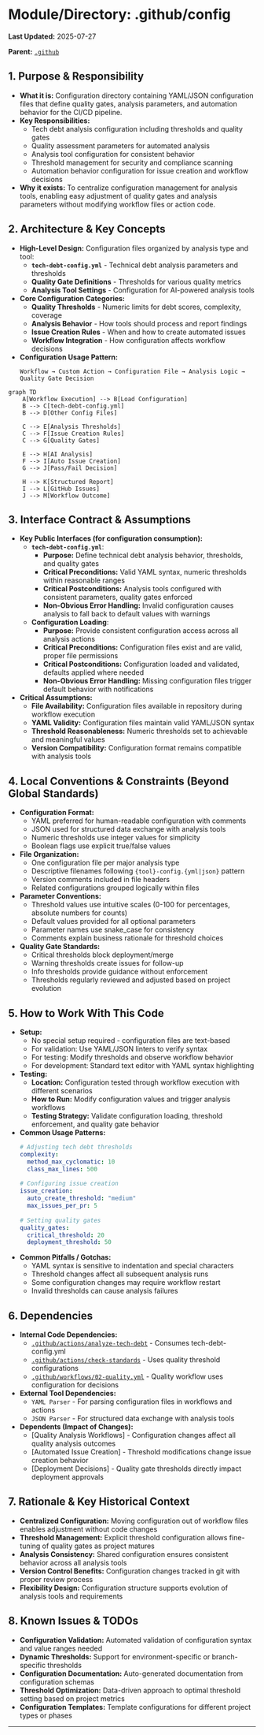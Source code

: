 # Module/Directory: .github/config

**Last Updated:** 2025-07-27

**Parent:** [`.github`](../README.md)

## 1. Purpose & Responsibility

* **What it is:** Configuration directory containing YAML/JSON configuration files that define quality gates, analysis parameters, and automation behavior for the CI/CD pipeline.
* **Key Responsibilities:** 
    * Tech debt analysis configuration including thresholds and quality gates
    * Quality assessment parameters for automated analysis
    * Analysis tool configuration for consistent behavior
    * Threshold management for security and compliance scanning
    * Automation behavior configuration for issue creation and workflow decisions
* **Why it exists:** To centralize configuration management for analysis tools, enabling easy adjustment of quality gates and analysis parameters without modifying workflow files or action code.

## 2. Architecture & Key Concepts

* **High-Level Design:** Configuration files organized by analysis type and tool:
    * **`tech-debt-config.yml`** - Technical debt analysis parameters and thresholds
    * **Quality Gate Definitions** - Thresholds for various quality metrics
    * **Analysis Tool Settings** - Configuration for AI-powered analysis tools
* **Core Configuration Categories:**
    * **Quality Thresholds** - Numeric limits for debt scores, complexity, coverage
    * **Analysis Behavior** - How tools should process and report findings
    * **Issue Creation Rules** - When and how to create automated issues
    * **Workflow Integration** - How configuration affects workflow decisions
* **Configuration Usage Pattern:**
    ```
    Workflow → Custom Action → Configuration File → Analysis Logic → Quality Gate Decision
    ```

```mermaid
graph TD
    A[Workflow Execution] --> B[Load Configuration]
    B --> C[tech-debt-config.yml]
    B --> D[Other Config Files]
    
    C --> E[Analysis Thresholds]
    C --> F[Issue Creation Rules]
    C --> G[Quality Gates]
    
    E --> H[AI Analysis]
    F --> I[Auto Issue Creation]
    G --> J[Pass/Fail Decision]
    
    H --> K[Structured Report]
    I --> L[GitHub Issues]
    J --> M[Workflow Outcome]
```

## 3. Interface Contract & Assumptions

* **Key Public Interfaces (for configuration consumption):**
    * **`tech-debt-config.yml`**:
        * **Purpose:** Define technical debt analysis behavior, thresholds, and quality gates
        * **Critical Preconditions:** Valid YAML syntax, numeric thresholds within reasonable ranges
        * **Critical Postconditions:** Analysis tools configured with consistent parameters, quality gates enforced
        * **Non-Obvious Error Handling:** Invalid configuration causes analysis to fall back to default values with warnings
    * **Configuration Loading**:
        * **Purpose:** Provide consistent configuration access across all analysis actions
        * **Critical Preconditions:** Configuration files exist and are valid, proper file permissions
        * **Critical Postconditions:** Configuration loaded and validated, defaults applied where needed
        * **Non-Obvious Error Handling:** Missing configuration files trigger default behavior with notifications
* **Critical Assumptions:**
    * **File Availability:** Configuration files available in repository during workflow execution
    * **YAML Validity:** Configuration files maintain valid YAML/JSON syntax
    * **Threshold Reasonableness:** Numeric thresholds set to achievable and meaningful values
    * **Version Compatibility:** Configuration format remains compatible with analysis tools

## 4. Local Conventions & Constraints (Beyond Global Standards)

* **Configuration Format:**
    * YAML preferred for human-readable configuration with comments
    * JSON used for structured data exchange with analysis tools
    * Numeric thresholds use integer values for simplicity
    * Boolean flags use explicit true/false values
* **File Organization:**
    * One configuration file per major analysis type
    * Descriptive filenames following `{tool}-config.{yml|json}` pattern
    * Version comments included in file headers
    * Related configurations grouped logically within files
* **Parameter Conventions:**
    * Threshold values use intuitive scales (0-100 for percentages, absolute numbers for counts)
    * Default values provided for all optional parameters
    * Parameter names use snake_case for consistency
    * Comments explain business rationale for threshold choices
* **Quality Gate Standards:**
    * Critical thresholds block deployment/merge
    * Warning thresholds create issues for follow-up
    * Info thresholds provide guidance without enforcement
    * Thresholds regularly reviewed and adjusted based on project evolution

## 5. How to Work With This Code

* **Setup:**
    * No special setup required - configuration files are text-based
    * For validation: Use YAML/JSON linters to verify syntax
    * For testing: Modify thresholds and observe workflow behavior
    * For development: Standard text editor with YAML syntax highlighting
* **Testing:**
    * **Location:** Configuration tested through workflow execution with different scenarios
    * **How to Run:** Modify configuration values and trigger analysis workflows
    * **Testing Strategy:** Validate configuration loading, threshold enforcement, and quality gate behavior
* **Common Usage Patterns:**
    ```yaml
    # Adjusting tech debt thresholds
    complexity:
      method_max_cyclomatic: 10
      class_max_lines: 500
      
    # Configuring issue creation
    issue_creation:
      auto_create_threshold: "medium"
      max_issues_per_pr: 5
      
    # Setting quality gates
    quality_gates:
      critical_threshold: 20
      deployment_threshold: 50
    ```
* **Common Pitfalls / Gotchas:**
    * YAML syntax is sensitive to indentation and special characters
    * Threshold changes affect all subsequent analysis runs
    * Some configuration changes may require workflow restart
    * Invalid thresholds can cause analysis failures

## 6. Dependencies

* **Internal Code Dependencies:**
    * [`.github/actions/analyze-tech-debt`](../actions/README.md) - Consumes tech-debt-config.yml
    * [`.github/actions/check-standards`](../actions/README.md) - Uses quality threshold configurations
    * [`.github/workflows/02-quality.yml`](../workflows/README.md) - Quality workflow uses configuration for decisions
* **External Tool Dependencies:**
    * `YAML Parser` - For parsing configuration files in workflows and actions
    * `JSON Parser` - For structured data exchange with analysis tools
* **Dependents (Impact of Changes):**
    * [Quality Analysis Workflows] - Configuration changes affect all quality analysis outcomes
    * [Automated Issue Creation] - Threshold modifications change issue creation behavior
    * [Deployment Decisions] - Quality gate thresholds directly impact deployment approvals

## 7. Rationale & Key Historical Context

* **Centralized Configuration:** Moving configuration out of workflow files enables adjustment without code changes
* **Threshold Management:** Explicit threshold configuration allows fine-tuning of quality gates as project matures
* **Analysis Consistency:** Shared configuration ensures consistent behavior across all analysis tools
* **Version Control Benefits:** Configuration changes tracked in git with proper review process
* **Flexibility Design:** Configuration structure supports evolution of analysis tools and requirements

## 8. Known Issues & TODOs

* **Configuration Validation:** Automated validation of configuration syntax and value ranges needed
* **Dynamic Thresholds:** Support for environment-specific or branch-specific thresholds
* **Configuration Documentation:** Auto-generated documentation from configuration schemas
* **Threshold Optimization:** Data-driven approach to optimal threshold setting based on project metrics
* **Configuration Templates:** Template configurations for different project types or phases

---